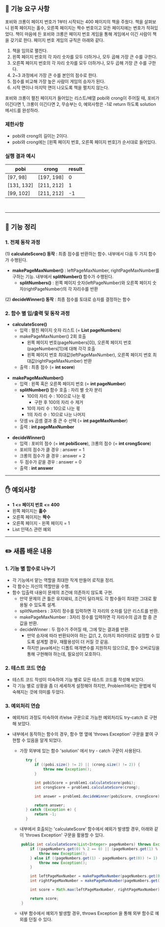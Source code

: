 ## 🚀 기능 요구 사항

포비와 크롱이 페이지 번호가 1부터 시작되는 400 페이지의 책을 주웠다. 책을 살펴보니 왼쪽 페이지는 홀수, 오른쪽 페이지는 짝수 번호이고 모든 페이지에는 번호가 적혀있었다. 책이 마음에 든 포비와 크롱은 페이지 번호 게임을 통해 게임에서 이긴 사람이 책을 갖기로 한다. 페이지 번호 게임의 규칙은 아래와 같다.

1. 책을 임의로 펼친다.
2. 왼쪽 페이지 번호의 각 자리 숫자를 모두 더하거나, 모두 곱해 가장 큰 수를 구한다.
3. 오른쪽 페이지 번호의 각 자리 숫자를 모두 더하거나, 모두 곱해 가장 큰 수를 구한다.
4. 2~3 과정에서 가장 큰 수를 본인의 점수로 한다.
5. 점수를 비교해 가장 높은 사람이 게임의 승자가 된다.
6. 시작 면이나 마지막 면이 나오도록 책을 펼치지 않는다.

포비와 크롱이 펼친 페이지가 들어있는 리스트/배열 pobi와 crong이 주어질 때, 포비가 이긴다면 1, 크롱이 이긴다면 2, 무승부는 0, 예외사항은 -1로 return 하도록 solution 메서드를 완성하라.

### 제한사항

- pobi와 crong의 길이는 2이다.
- pobi와 crong에는 [왼쪽 페이지 번호, 오른쪽 페이지 번호]가 순서대로 들어있다.

### 실행 결과 예시


| pobi       | crong      | result |
| ------------ | ------------ | -------- |
| [97, 98]   | [197, 198] | 0      |
| [131, 132] | [211, 212] | 1      |
| [99, 102]  | [211, 212] | -1     |

<br>

---
## 📄 기능 정리

### 1. 전체 동작 과정

(1) **calculateScore() 동작** : 최종 점수를 반환하는 함수. 내부에서 다음 두 가지 함수가 수행된다.
  - **makePageMaxNumber()** : leftPageMaxNumber, rightPageMaxNumber를 구하는 기능. 내부에서 **splitNumber()** 함수가 수행된다.
    - **splitNumbers()** : 왼쪽 페이지 숫자(leftPageNumber)와 오른쪽 페이지 숫자(rightPageNumber)의 각 자리수를 반환

(2) **decideWinner() 동작** : 최종 점수를 토대로 승자를 결정하는 함수

### 2. 함수 별 입/출력 및 동작 과정

- **calculateScore()**
  - 입력 : 펼친 페이지 숫자 리스트 (= **List<Integer> pageNumbers**)
  - makePageMaxNumber() 2회 호출
    - 왼쪽 페이지 번호(pageNumbers[0]), 오른쪽 페이지 번호(pageNumbers[1])에 대해 각각 호출
    - 왼쪽 페이지 번호 최대값(leftPageMaxNumber), 오른쪽 페이지 번호 최대값(rightPageMaxNumber) 반환
  - 출력 : 최종 점수 (= **int score**)
<br><br>
- **makePageMaxNumber()**
  - 입력 : 왼쪽 혹은 오른쪽 페이지 번호 (= **int pageNumber**)
  - **splitNumber()** 함수 호출 : 자리 별 숫자 분리
    - 100의 자리 수 : 100으로 나눈 몫
      - 구한 후 100의 자리 수 제거
    - 10의 자리 수 : 10으로 나눈 몫
    - 1의 자리 수 : 10으로 나눈 나머지
  - 덧셈 vs 곱셈 결과 중 큰 수 선택 (= **int pageMaxNumber**)
  - 출력 : **int pageMaxNumber**
<br><br>
- **decideWinner()**
  - 입력 : 포비의 점수 (= **int pobiScore**), 크롱의 점수 (= **int crongScore**)
  - 포비의 점수가 클 경우 : answer = 1
  - 크롱의 점수가 클 경우 : answer = 2
  - 두 점수가 같을 경우 : answer = 0
  - 출력 : **int answer**

---

## ✋ 예외사항

- **1 <= 페이지 번호 <= 400**
- 왼쪽 페이지는 **홀수**
- 오른쪽 페이지는 **짝수**
- 오른쪽 페이지 - 왼쪽 페이지 = 1
- List 인덱스 관련 예외

---

## ✏️ 새롭 배운 내용

### 1. 기능 별 함수로 나누기

- 각 기능에서 맡는 역할을 최대한 작게 만들어 로직을 정리.
- 각 함수는 자신의 역할만을 수행.
- 함수 입출력 내용이 문제의 조건에 의존하지 않도록 구현.
  - 만약 문제의 큰 틀은 유지돼되, 조건이 달라져도 각 함수들이 최대한 그대로 활용될 수 있도록 설계.
  - splitNumbers : 3자리 정수를 입력하면 각 자리의 숫자를 담은 리스트를 반환.
  - makePageMaxNumber : 3자리 정수를 입력하면 각 자리수의 곱과 합 중 큰 값을 반환.
  - decideWinner : 두 점수가 주어질 때, 그에 맞는 결과를 반환.
    - 만약 승자에 따라 반환되어야 하는 값(1, 2, 0)까지 파라미터로 설정할 수 있도록 설계할 경우, 재활용성이 더 커질 것 같음.
    - 하지만 java에서는 디폴트 매개변수를 지원하지 않으므로, 함수 오버로딩을 통해 구현해야 하는데, 필요성이 모호하다.



### 2. 테스트 코드 연습

- 테스트 코드 작성이 미숙하여 기능 별로 모든 테스트 코드를 작성해 보았다.
- 각 기능 별로 상황을 좀 더 세세하게 설정해야 하지만, Problem1에서는 문법에 익숙해지는 것에 의미를 두었다.



### 3. 예외처리 연습

- 예외처리 과정도 미숙하여 if/else 구문으로 가능한 예외처리도 try-catch 로 구현해 보았다.

- 내부에서 동작하는 함수의 경우, 함수 명 옆에 'throws Exception' 구문을 붙여 구현할 수 있음을 알게 되었다.

  - 가장 외부에 있는 함수 'solution' 에서 try - catch 구문이 사용된다.

  ```java
        try {
            if ((pobi.size() != 2) || (crong.size() != 2)) {
                throw new Exception();
            }

            int pobiScore = problem1.calculateScore(pobi);
            int crongScore = problem1.calculateScore(crong);

            int answer = problem1.decideWinner(pobiScore, crongScore);

            return answer;
        } catch (Exception e) {
            return -1;
        }
  ```

  - 내부에서 호출되는 'calculateScore' 함수에서 예외가 발생할 경우, 아래와 같이 'throws Exception' 구문을 활용할 수 있다.

  ```java
      public int calculateScore(List<Integer> pageNumbers) throws Exception {
          if ((pageNumbers.get(0) % 2 == 0) || (pageNumbers.get(1) % 2 == 1)) {
              throw new Exception();
          } else if ((pageNumbers.get(1) - pageNumbers.get(0)) != 1) {
              throw new Exception();
          }
  
          int leftPageMaxNumber = makePageMaxNumber(pageNumbers.get(0));
          int rightPageMaxNumber = makePageMaxNumber(pageNumbers.get(1));
  
          int score = Math.max(leftPageMaxNumber, rightPageMaxNumber);
  
          return score;
      }
  ```

  - 내부 함수에서 예외가 발생할 경우, throws Exception 을 통해 외부 함수로 예외를 던질 수 있다.